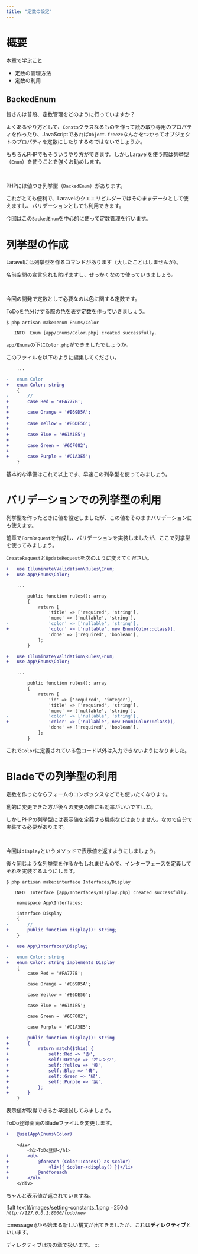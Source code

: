 ```yaml
---
title: "定数の設定"
---
```


# 概要

本章で学ぶこと

- 定数の管理方法
- 定数の利用


## BackedEnum

皆さんは普段、定数管理をどのように行っていますか？

よくあるやり方として、`Consts`クラスなるものを作って読み取り専用のプロパティを作ったり、JavaScriptであれば`Object.freeze`なんかをつかってオブジェクトのプロパティを定数にしたりするのではないでしょうか。

もちろんPHPでもそういうやり方ができます。しかしLaravelを使う際は列挙型（`Enum`）を使うことを強くお勧めします。

<br>

PHPには値つき列挙型（`BackedEnum`）があります。

これがとても便利で、Laravelのクエエリビルダーではそのままデータとして使えますし、バリデーションとしても利用できます。

今回はこの`BackedEnum`を中心的に使って定数管理を行います。


# 列挙型の作成

Laravelには列挙型を作るコマンドがあります（大したことはしませんが）。

名前空間の宣言忘れも防げますし、せっかくなので使っていきましょう。

<br>

今回の開発で定数として必要なのは**色**に関する定数です。

ToDoを色分けする際の色を表す定数を作っていきましょう。

```bash:/laravel-app
$ php artisan make:enum Enums/Color

   INFO  Enum [app/Enums/Color.php] created successfully.  
```

`app/Enums`の下に`Color.php`ができましたでしょうか。

このファイルを以下のように編集してください。

```diff php:/laravel-app/app/Enums/Color.php
    ...

-   enum Color
+   enum Color: string
    {
-       //
+       case Red = '#FA777B';
+   
+       case Orange = '#E69D5A';
+   
+       case Yellow = '#E6DE56';
+   
+       case Blue = '#61A1E5';
+   
+       case Green = '#6CF082';
+   
+       case Purple = '#C1A3E5';
    }

```

基本的な準備はこれで以上です、早速この列挙型を使ってみましょう。


# バリデーションでの列挙型の利用

列挙型を作ったときに値を設定しましたが、この値をそのままバリデーションにも使えます。

前章で`FormRequest`を作成し、バリデーションを実装しましたが、ここで列挙型を使ってみましょう。

`CreateRequest`と`UpdateRequest`を次のように変えてください。

```diff php:laravel-app/app/Http/Requests/Todo/CreateRequest.php
+   use Illuminate\Validation\Rules\Enum;
+   use App\Enums\Color;

    ...

        public function rules(): array
        {
            return [
                'title' => ['required', 'string'],
                'memo' => ['nullable', 'string'],
-               'color' => ['nullable', 'string'],
+               'color' => ['nullable', new Enum(Color::class)],
                'done' => ['required', 'boolean'],
            ];
        }
```

```diff php:laravel-app/app/Http/Requests/Todo/UpdateRequest.php
+   use Illuminate\Validation\Rules\Enum;
+   use App\Enums\Color;

    ...

        public function rules(): array
        {
            return [
                'id' => ['required', 'integer'],
                'title' => ['required', 'string'],
                'memo' => ['nullable', 'string'],
-               'color' => ['nullable', 'string'],
+               'color' => ['nullable', new Enum(Color::class)],
                'done' => ['required', 'boolean'],
            ];
        }
```

これで`Color`に定義されている色コード以外は入力できないようになりました。


# Bladeでの列挙型の利用

定数を作ったならフォームのコンボックスなどでも使いたくなります。

動的に変更できた方が後々の変更の際にも効率がいいですしね。

しかしPHPの列挙型には表示値を定義する機能などはありません。なので自分で実装する必要があります。

<br>

今回は`display`というメソッドで表示値を返すようにしましょう。

後々同じような列挙型を作るかもしれませんので、インターフェースを定義してそれを実装するようにします。

```bash:/laravel-app
$ php artisan make:interface Interfaces/Display    

   INFO  Interface [app/Interfaces/Display.php] created successfully.
```

```diff php:/laravel-app/app/Interfaces/Display.php
    namespace App\Interfaces;

    interface Display
    {
-       //
+       public function display(): string;
    }
```

```diff php:/laravel-app/app/Enums/Color.php
+   use App\Interfaces\Display;

-   enum Color: string
+   enum Color: string implements Display
    {
        case Red = '#FA777B';

        case Orange = '#E69D5A';

        case Yellow = '#E6DE56';

        case Blue = '#61A1E5';

        case Green = '#6CF082';

        case Purple = '#C1A3E5';

+       public function display(): string
+       {
+           return match($this) {
+               self::Red => '赤',
+               self::Orange => 'オレンジ',
+               self::Yellow => '黄',
+               self::Blue => '青',
+               self::Green => '緑',
+               self::Purple => '紫',
+           };
+       }
    }
```

表示値が取得できるか早速試してみましょう。

ToDo登録画面のBladeファイルを変更します。

```diff php:/laravel-app/resources/views/todo/new.blade.php
+   @use(App\Enums\Color)

    <div>
        <h1>ToDo登録</h1>
+       <ul>
+           @foreach (Color::cases() as $color)
+               <li>{{ $color->display() }}</li>
+           @endforeach
+       </ul>
    </div>
```

ちゃんと表示値が返されていますね。

![alt text](/images/setting-constants_1.png =250x)
*`http://127.0.0.1:8000/todo/new`*

:::message
`@`から始まる新しい構文が出てきましたが、これは**ディレクティブ**といいます。

ディレクティブは後の章で扱います。
:::